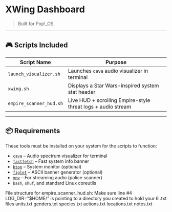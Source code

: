 # XWing Dashboard

> Built for Pop!_OS

---

## 🎮 Scripts Included

| Script Name             | Purpose                                              |
|-------------------------|------------------------------------------------------|
| `launch_visualizer.sh`  | Launches `cava` audio visualizer in terminal         |
| `xwing.sh`              | Displays a Star Wars-inspired system stat header     |
| `empire_scanner_hud.sh` | Live HUD + scrolling Empire-style threat logs + audio stream |

---

## 📦 Requirements

These tools must be installed on your system for the scripts to function:

- [`cava`](https://github.com/karlstav/cava) – Audio spectrum visualizer for terminal  
- [`fastfetch`](https://github.com/fastfetch-cli/fastfetch) – Fast system info banner  
- [`btop`](https://github.com/aristocratos/btop) – System monitor (optional)  
- [`figlet`](http://www.figlet.org/) – ASCII banner generator (optional)  
- [`mpv`](https://mpv.io/) – For streaming audio (police scanner)  
- `bash`, `shuf`, and standard Linux coreutils

File structure for empire_scanner_hud.sh:
Make sure line #4 LOG_DIR="$HOME/" is pointing to a directory you created to hold your 6 .txt files
units.txt
genders.txt
species.txt
actions.txt
locations.txt
notes.txt
